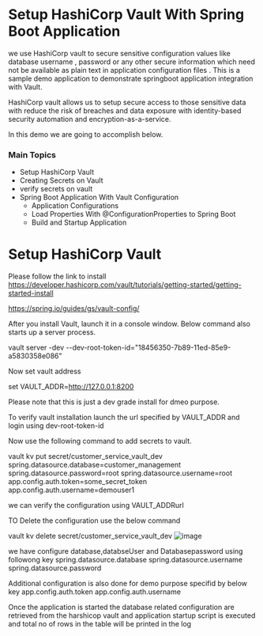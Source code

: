 # Setup HashiCorp Vault With Spring Boot Application
<p align="left">
 we use HashiCorp vault to secure sensitive configuration values like
 database username , password or any other secure information which need not
 be available as plain text in application configuration files .
 This is a sample demo application to demonstrate springboot application integration with Vault.

HashiCorp vault allows us to setup secure access to those sensitive data with reduce the risk of breaches and data exposure with identity-based security automation and encryption-as-a-service.

In this demo we are going to accomplish below.
</p>

### Main Topics

- Setup HashiCorp Vault
- Creating Secrets on Vault
- verify secrets on vault
- Spring Boot Application With Vault Configuration
  - Application Configurations
  - Load Properties With @ConfigurationProperties to Spring Boot
  - Build and Startup Application


# Setup HashiCorp Vault

Please follow the link to install
https://developer.hashicorp.com/vault/tutorials/getting-started/getting-started-install

https://spring.io/guides/gs/vault-config/

After you install Vault, launch it in a console window. Below command also starts up a server process.

vault server -dev --dev-root-token-id="18456350-7b89-11ed-85e9-a5830358e086"

Now set vault address

set VAULT_ADDR=http://127.0.0.1:8200

Please note that this is just a dev grade install for dmeo purpose. 

To verify vault installation launch the url specified by VAULT_ADDR and login using dev-root-token-id

Now use the following command to add secrets to vault.

vault kv put secret/customer_service_vault_dev  spring.datasource.database=customer_management spring.datasource.password=root spring.datasource.username=root app.config.auth.token=some_secret_token app.config.auth.username=demouser1

we can verify the configuration using VAULT_ADDRurl

TO Delete the configuration use the below command

vault kv delete secret/customer_service_vault_dev
![image](https://user-images.githubusercontent.com/21273507/235407769-99f94073-5bd1-45cb-b8a5-48328a1b48e6.png)

we have configure database,databseUser and Databasepassword using followong key
spring.datasource.database
spring.datasource.username
spring.datasource.password

Additional configuration is also done for demo purpose specifid by below key
app.config.auth.token
app.config.auth.username

Once the application is started the database related configuration are retrieved
from the harshicop vault and application startup script is executed and
total no of rows in the table will be printed in the log



